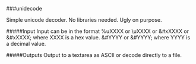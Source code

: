 ###unidecode

Simple unicode decoder.  No libraries needed.  Ugly on purpose.

#####Input
Input can be in the format
%uXXXX or \uXXXX or &#xXXXX or &#xXXXX;
where XXXX is a hex value.
&#YYYY or &#YYYY;
where YYYY is a decimal value.

#####Outputs
Output to a textarea as ASCII or decode directly to a file.
